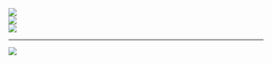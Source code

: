 ![](https://github-readme-stats.vercel.app/api?username=NicolaiDybro&theme=dracula&hide_border=false&include_all_commits=true&count_private=true)<br/>
![](https://github-readme-streak-stats.herokuapp.com/?user=NicolaiDybro&theme=dracula&hide_border=false)<br/>
![](https://github-readme-stats.vercel.app/api/top-langs/?username=NicolaiDybro&theme=dracula&hide_border=false&include_all_commits=true&count_private=true&layout=compact)

---
[![](https://visitcount.itsvg.in/api?id=NicolaiDybro&icon=1&color=1)](https://visitcount.itsvg.in)
